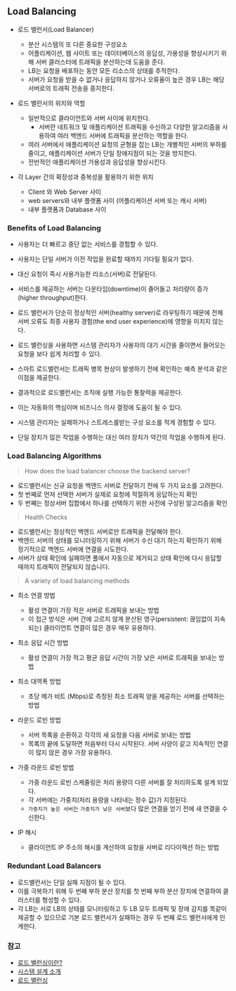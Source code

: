 ## Load Balancing
- 로드 밸런서(Load Balancer)
    - 분산 시스템의 또 다른 중요한 구성요소
    - 어플리케이션, 웹 사이트 또는 데이터베이스의 응답성, 가용성을 향상시키기 위해 서버 클러스터에 트래픽을 분산하는데 도움을 준다.
    - LB는 요청을 배포하는 동안 모든 리소스의 상태를 추적한다.
    - 서버가 요청을 받을 수 없거나 응답하지 않거나 오류율이 높은 경우 LB는 해당 서버로의 트래픽 전송을 중지한다.

- 로드 밸런서의 위치와 역할
    - 일반적으로 클라이언트와 서버 사이에 위치한다.
        - 서버란 네트워크 및 애플리케이션 트래픽을 수신하고 다양한 알고리즘을 사용하여 여러 백엔드 서버에 트래픽을 분산하는 역할을 한다.
    - 여러 서버에서 애플리케이션 요청의 균형을 잡는 LB는 개별적인 서버의 부하를 줄이고, 애플리케이션 서버가 단일 장애지점이 되는 것을 방지한다.
    - 전반적인 애플리케이션 가용성과 응답성을 향상시킨다.

- 각 Layer 간의 확장성과 중복성을 활용하기 위한 위치
    - Client 와 Web Server 사이
    - web servers와 내부 플랫폼 사이 (어플리케이션 서버 또는 캐시 서버)
    - 내부 플랫폼과 Database 사이

### Benefits of Load Balancing
- 사용자는 더 빠르고 중단 없는 서비스를 경험할 수 있다.
- 사용자는 단일 서버가 이전 작업을 완료할 때까지 기다릴 필요가 없다.
- 대신 요청이 즉시 사용가능한 리소스(서버)로 전달된다.

- 서비스를 제공하는 서버는 다운타임(downtime)이 줄어들고 처리량이 증가(higher throughput)한다.
- 로드 밸런서가 단순히 정상적인 서버(healthy server)로 라우팅하기 때문에 전체 서버 오류도 최종 사용자 경험(the end user experience)에 영향을 미치지 않는다.

- 로드 밸런싱을 사용하면 시스템 관리자가 사용자의 대기 시간을 줄이면서 들어오는 요청을 보다 쉽게 처리할 수 있다.
- 스마트 로드밸런서는 트래픽 병목 현상이 발생하기 전에 확인하는 예측 분석과 같은 이점을 제공한다.
- 결과적으로 로드밸런서는 조직에 실행 가능한 통찰력을 제공한다.
- 이는 자동화의 핵심이며 비즈니스 의사 결정에 도움이 될 수 있다.

- 시스템 관리자는 실패하거나 스트레스를받는 구성 요소를 적게 경험할 수 있다.
- 단일 장치가 많은 작업을 수행하는 대신 여러 장치가 약간의 작업을 수행하게 된다.

### Load Balancing Algorithms
> How does the load balancer choose the backend server?
- 로드밸런서는 신규 요청을 백엔드 서버로 전달하기 전에 두 가지 요소를 고려한다.
- 첫 번째로 먼저 선택한 서버가 실제로 요청에 적절하게 응답하는지 확인
- 두 번째는 정상서버 집합에서 하나를 선택하기 위한 사전에 구성된 알고리즘을 확인 

> Health Checks
- 로드밸런서는 정상적인 백엔드 서버로만 트래픽을 전달해야 한다.
- 백엔드 서버의 상태를 모니터링하기 위해 서버가 수신 대기 하는지 확인하기 위해 정기적으로 백엔드 서버에 연결을 시도한다.
- 서버가 상태 확인에 실패하면 풀에서 자동으로 제거되고 상태 확인에 다시 응답할 때까지 트래픽이 전달되지 않습니다.

> A variety of load balancing methods
- 최소 연결 방법
    - 활성 연결이 가장 적은 서버로 트래픽을 보내는 방법
    - 이 접근 방식은 서버 간에 고르지 않게 분산된 영구(persistent: 끊임없이 지속되는) 클라이언트 연결이 많은 경우 매우 유용하다.

- 최소 응답 시간 방법
    - 활성 연결이 가장 적고 평균 응답 시간이 가장 낮은 서버로 트래픽을 보내는 방법

- 최소 대역폭 방법
    - 초당 메가 비트 (Mbps)로 측정된 최소 트래픽 양을 제공하는 서버를 선택하는 방법
    
- 라운드 로빈 방법
    - 서버 목록을 순환하고 각각의 새 요청을 다음 서버로 보내는 방법
    - 목록의 끝에 도달하면 처음부터 다시 시작된다. 서버 사양이 같고 지속적인 연결이 많지 않은 경우 가장 유용하다.
    
- 가중 라운드 로빈 방법
    - 가중 라운드 로빈 스케줄링은 처리 용량이 다른 서버를 잘 처리하도록 설계 되었다.
    - 각 서버에는 가중치(처리 용량을 나타내는 정수 값)가 지정된다.
    - `가중치가 높은 서버`는 `가중치가 낮은 서버`보다 많은 연결을 얻기 전에 새 연결을 수신한다.

- IP 해시
    - 클라이언트 IP 주소의 해시를 계산하여 요청을 서버로 리다이렉션 하는 방법

### Redundant Load Balancers
- 로드밸런서는 단일 실패 지점이 될 수 있다.
- 이를 극복하기 위해 두 번째 부하 분산 장치를 첫 번째 부하 분산 장치에 연결하여 클러스터를 형성할 수 있다.
- 각 LB는 서로 LB의 상태를 모니터링하고 두 LB 모두 트래픽 및 장애 감지를 똑같이 제공할 수 있으므로 
  기본 로드 밸런서가 실패하는 경우 두 번째 로드 밸런서에게 인계한다.



### 참고
- [로드 밸런싱이란?](https://avinetworks.com/what-is-load-balancing/)
- [시스템 설계 소개](https://lethain.com/introduction-to-architecting-systems-for-scale/)
- [로드 밸런싱](https://en.wikipedia.org/wiki/Load_balancing_(computing))
